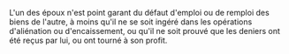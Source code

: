   
 L'un des époux n'est point garant du défaut d'emploi ou de remploi des biens de l'autre, à moins qu'il ne se soit ingéré dans les opérations d'aliénation ou d'encaissement, ou qu'il ne soit prouvé que les deniers ont été reçus par lui, ou ont tourné à son profit.  

  
